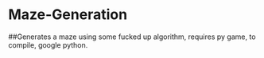 # Maze-Generation
##Generates a maze using some fucked up algorithm, requires py game, to compile, google python.
